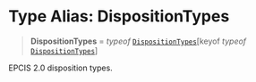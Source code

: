 # Type Alias: DispositionTypes

> **DispositionTypes** = *typeof* [`DispositionTypes`](../variables/DispositionTypes.md)\[keyof *typeof* [`DispositionTypes`](../variables/DispositionTypes.md)\]

EPCIS 2.0 disposition types.
